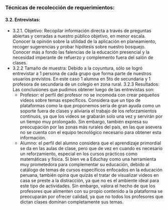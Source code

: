 ### Técnicas de recolección de requerimientos:
#### 3.2. Entrevistas:
- 3.2.1. Objetivo: Recopilar información directa a través de preguntas abiertas y cerradas a nuestro público objetivo, en menor escala. Conocer la opinión sobre la utilidad de la aplicación en planeamiento, recoger sugerencias y probar hipótesis sobre nuestro bosquejo. Conocer más a fondo las falencias de la educación presencial y la necesidad imperante de refuerzo y complemento fuera del salón de clases.
- 3.2.2 Tamaño de muestra: Debido a la coyuntura, sólo se logró entrevistar a 1 persona de cada grupo que forma parte de nuestros usuarios previstos. En este caso 1 alumna en 5to de secundaria y 1 profesora de secundaria de un colegio en zona rural. 
3.2.3 Resultados: Las conclusiones que pudimos obtener luego de las entrevistas son:
    - Profesor: el perfil del profesor no se incomoda con crear pequeños videos sobre temas específicos. Considera que un tipo de plataformas como la que proponemos sería de gran ayuda como un soporte fuera de clases y aliviaría el trabajo de los reforzamientos continuos, ya que los videos se grabarán solo una vez y servirán por un tiempo muy prolongado. Sin embargo, también expresa su preocupación por las zonas más rurales del país, en las que asevera no se cuenta con el equipo tecnológico necesario para obtener esta información.
    - Alumno: el perfil del alumno considera que el aprendizaje primordial se da en las aulas de clase, pero que de vez en cuando es necesario un reforzamiento, especial en los cursos prácticos como matemáticas y física. Si bien ve a Educhay como una herramienta muy prometedora para complementar su educación, debido al catálogo de temas de cursos específicos enfocados en la educación peruana, también opina que quizás el tratar de visualizar videos en casa se preste a la distracción, ya que no es el ambiente ideal para este tipo de actividades. Sin embargo, valora el hecho de que los profesores que alimenten con su propio contenido a la plataforma se preocuparán por ofrecer calidad, ya que no todos los profesores que dictan clases dominan completamente sus temas.	